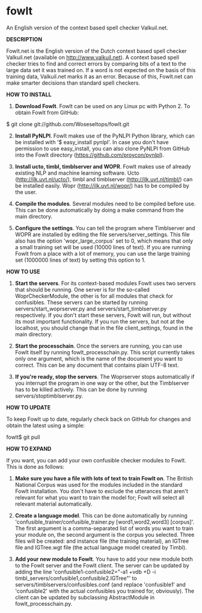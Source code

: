 fowlt
=====

An English version of the context based spell checker Valkuil.net.

**DESCRIPTION**

Fowlt.net is the English version of the Dutch context based spell checker Valkuil.net (available on http://www.valkuil.net). A context based spell checker tries to find and correct errors by comparing bits of a text to the large data set it was trained on. If a word is not expected on the basis of this training data, Valkuil.net marks it as an error. Because of this, Fowlt.net can make smarter decisions than standard spell checkers.

**HOW TO INSTALL**

1. __Download Fowlt__.
Fowlt can be used on any Linux pc with Python 2. To obtain Fowlt from GitHub:

  $ git clone git://github.com/Woseseltops/fowlt.git

2. __Install PyNLPl__.
Fowlt makes use of the PyNLPl Python library, which can be installed with '$ easy_install pynlpl'. In case you don't have permission to use easy_install, you can also clone PyNLPl from GitHub into the Fowlt directory (https://github.com/proycon/pynlpl).

3. __Install ucto, timbl, timblserver and WOPR__.
Fowlt makes use of already existing NLP and machine learning software. Ucto (http://ilk.uvt.nl/ucto/), timbl and timblserver (http://ilk.uvt.nl/timbl/) can be installed easily. Wopr (http://ilk.uvt.nl/wopr/) has to be compiled by the user.

4. __Compile the modules__.
Several modules need to be compiled before use. This can be done automatically by doing a make command from the main directory.

5. __Configure the settings__.
You can tell the program where Timblserver and WOPR are installed by editing the file servers/server_settings. This file also has the option 'wopr_large_corpus' set to 0, which means that only a small training set will be used (10000 lines of text). If you are running Fowlt from a place with a lot of memory, you can use the large training set (1000000 lines of text) by setting this option to 1.

**HOW TO USE**

1. __Start the servers__.
For its context-based modules Fowlt uses two servers that should be running. One server is for the so-called WoprCheckerModule, the other is for all modules that check for confusibles. These servers can be started by running servers/start_woprserver.py and servers/start_timblserver.py respectively. If you don't start these servers, Fowlt will run, but without its most important functionality. If you run the servers, but not at the localhost, you should change that in the file client_settings, found in the main directory.

2. __Start the processchain__.
Once the servers are running, you can use Fowlt itself by running fowlt_processchain.py. This script currently takes only one argument, which is the name of the document you want to correct. This can be any document that contains plain UTF-8 text.

3. __If you're ready, stop the servers__.
The Woprserver stops automatically if you interrupt the program in one way or the other, but the Timblserver has to be killed actively. This can be done by running servers/stoptimblserver.py.

**HOW TO UPDATE**

To keep Fowlt up to date, regularly check back on GitHub for changes and obtain the latest using a simple:

  fowlt$ git pull

**HOW TO EXPAND**

If you want, you can add your own confusible checker modules to Fowlt. This is done as follows:

1. __Make sure you have a file with lots of text to train Fowlt on__.
The British National Corpus was used for the modules included in the standard Fowlt installation. You don't have to exclude the utterances that aren't relevant for what you want to train the model for; Fowlt will select all relevant material automatically.

2. __Create a language model__.
This can be done automatically by running 'confusible_trainer/confusible_trainer.py [word1,word2,word3] [corpus]'. The first argument is a comma-separated list of words you want to train your module on, the second argument is the corpus you selected. Three files will be created: and instance file (the training material), an IGTree file and IGTree.wgt file (the actual language model created by Timbl).

3. __Add your new module to Fowlt__.
You have to add your new module both to the Fowlt server and the Fowlt client. The server can be updated by adding the line 'confusible1-confusible2="-a1 +vdb +D -i timbl_servers/confusible1,confusible2.IGTree"' to servers/timblservers/confusibles.conf (and replace 'confusible1' and 'confusible2' with the actual confusibles you trained for, obviously). The client can be updated by subclassing AbstractModule in fowlt_processchain.py.
